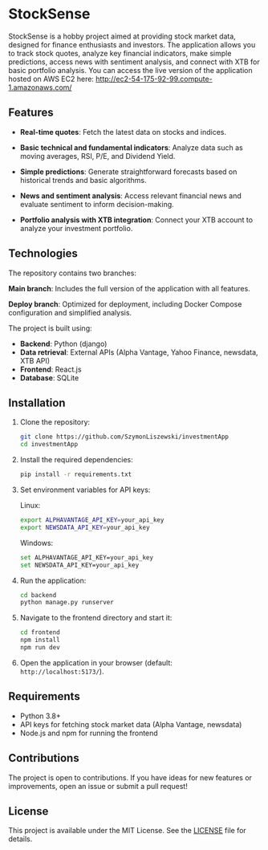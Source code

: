# StockSense

StockSense is a hobby project aimed at providing stock market data, designed for finance enthusiasts and investors. The application allows you to track stock quotes, analyze key financial indicators, make simple predictions, access news with sentiment analysis, and connect with XTB for basic portfolio analysis.
You can access the live version of the application hosted on AWS EC2 here: http://ec2-54-175-92-99.compute-1.amazonaws.com/

## Features

- **Real-time quotes**:
  Fetch the latest data on stocks and indices.

- **Basic technical and fundamental indicators**:
  Analyze data such as moving averages, RSI, P/E, and Dividend Yield.

- **Simple predictions**:
  Generate straightforward forecasts based on historical trends and basic algorithms.

- **News and sentiment analysis**:
  Access relevant financial news and evaluate sentiment to inform decision-making.

- **Portfolio analysis with XTB integration**:
  Connect your XTB account to analyze your investment portfolio.

## Technologies

The repository contains two branches:

**Main branch**: Includes the full version of the application with all features.

**Deploy branch**: Optimized for deployment, including Docker Compose configuration and simplified analysis.

The project is built using:

- **Backend**: Python (django)
- **Data retrieval**: External APIs (Alpha Vantage, Yahoo Finance, newsdata, XTB API)
- **Frontend**: React.js
- **Database**: SQLite

## Installation

1. Clone the repository:
   ```bash
   git clone https://github.com/SzymonLiszewski/investmentApp
   cd investmentApp
   ```

2. Install the required dependencies:
   ```bash
   pip install -r requirements.txt
   ```

3. Set environment variables for API keys:

    Linux:
     ```bash
     export ALPHAVANTAGE_API_KEY=your_api_key
     export NEWSDATA_API_KEY=your_api_key
     ```
     Windows:
     ```bash
     set ALPHAVANTAGE_API_KEY=your_api_key
     set NEWSDATA_API_KEY=your_api_key
     ```

1. Run the application:
   ```bash
   cd backend
   python manage.py runserver
   ```

2. Navigate to the frontend directory and start it:
   ```bash
   cd frontend
   npm install
   npm run dev
   ```
3. Open the application in your browser (default: ` http://localhost:5173/`).


## Requirements

- Python 3.8+
- API keys for fetching stock market data (Alpha Vantage, newsdata)
- Node.js and npm for running the frontend

## Contributions

The project is open to contributions. If you have ideas for new features or improvements, open an issue or submit a pull request!

## License

This project is available under the MIT License. See the [LICENSE](LICENSE) file for details.



